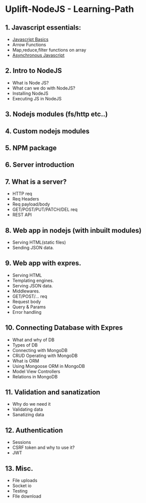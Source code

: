 # Uplift-NodeJS - Learning-Path

## 1. Javascript essentials:

* [Javascript Basics](Javascript%20Essestials/Javascript%20basics.md)
* Arrow Functions
* Map,reduce,filter functions on array
* [Asynchronous Javascript](Javascript%20Essestials/Asynchronous%20JS.md)

 ## 2. Intro to NodeJS
* What is Node JS?
* What can we do with NodeJS?
* Installing NodeJS
* Executing JS in NodeJS

## 3. Nodejs modules (fs/http etc..)

## 4. Custom nodejs modules

## 5. NPM package

## 6. Server introduction

## 7. What is a server?
* HTTP req
* Req Headers
* Req payload/body
* GET/POST/PUT/PATCH/DEL  req
* REST API

## 8. Web app in nodejs (with inbuilt modules)
* Serving HTML(static files)
* Sending JSON data.

## 9. Web app with expres.
* Serving HTML
* Templating engines.
* Serving JSON data.
* Middlewares.
* GET/POST/… req
* Request body
* Query & Params
* Error handling


## 10. Connecting Database with Expres
* What and why of DB
* Types of DB
* Connecting with MongoDB
* CRUD Operating with MongoDB
* What is ORM
* Using Mongoose ORM in MongoDB
* Model View Controllers
* Relations in MongoDB

## 11. Validation and sanatization
* Why do we need it
* Validating data
* Sanatizing data

## 12. Authentication
* Sessions
* CSRF token and why to use it?
* JWT

## 13. Misc.
* File uploads
* Socket io
* Testing
* FIle download
